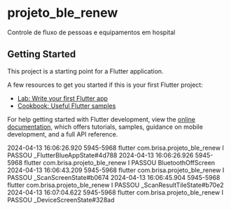 # projeto_ble_renew

Controle de fluxo de pessoas e equipamentos em hospital

## Getting Started

This project is a starting point for a Flutter application.

A few resources to get you started if this is your first Flutter project:

- [Lab: Write your first Flutter app](https://docs.flutter.dev/get-started/codelab)
- [Cookbook: Useful Flutter samples](https://docs.flutter.dev/cookbook)

For help getting started with Flutter development, view the
[online documentation](https://docs.flutter.dev/), which offers tutorials,
samples, guidance on mobile development, and a full API reference.


2024-04-13 16:06:26.920  5945-5968  flutter                 com.brisa.projeto_ble_renew          I  PASSOU  _FlutterBlueAppState#4d788
2024-04-13 16:06:26.926  5945-5968  flutter                 com.brisa.projeto_ble_renew          I  PASSOU  BluetoothOffScreen
2024-04-13 16:06:43.209  5945-5968  flutter                 com.brisa.projeto_ble_renew          I  PASSOU  _ScanScreenState#b0674
2024-04-13 16:06:45.904  5945-5968  flutter                 com.brisa.projeto_ble_renew          I  PASSOU  _ScanResultTileState#b70e2
2024-04-13 16:07:04.622  5945-5968  flutter                 com.brisa.projeto_ble_renew          I  PASSOU  _DeviceScreenState#328ad
